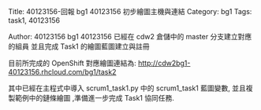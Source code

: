 Title: 40123156-回報 bg1 40123156 初步繪圖主機與連結
Category: bg1
Tags: task1, 40123156

Author: 40123156
bg1 40123156 已經在 cdw2 倉儲中的 master 分支建立對應的組員 並且完成 Task1 的繪圖藍圖建立與註冊

<!-- PELICAN_END_SUMMARY -->

目前所完成的 OpenShift 對應繪圖連結為: <a href="http://cdw2bg1-40123156.rhcloud.com/bg1/task2">http://cdw2bg1-40123156.rhcloud.com/bg1/task2</a>

其中已經在主程式中導入 scrum1_task1.py 中的 scrum1_task1 藍圖變數, 並且複製範例中的鏈條繪圖 ,準備進一步完成 Task1 協同任務.
